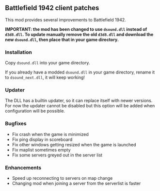 ## Battlefield 1942 client patches
This mod provides several improvements to Battlefield 1942.

**IMPORTANT: the mod has been changed to use `dsound.dll` instead of `d3d8.dll`. To update manually remove the old `d3d8.dll` and download the new `dsound.dll`, then place that in your game directory.**

### Installation
Copy `dsound.dll` into your game directory.

If you already have a modded `dsound.dll` in your game directory, rename it to `dsound_next.dll`, it will keep working!

### Updater
The DLL has a builtin updater, so it can replace itself with newer versions. For now the updater cannot be disabled but this option will be added when configuration will be possible.

### Bugfixes
- Fix crash when the game is minimized
- Fix ping display in scoreboard
- Fix other windows getting resized when the game is launched
- Fix maplist sometimes empty
- Fix some servers greyed out in the server list

### Enhancements
- Speed up reconnecting to servers on map change
- Changing mod when joining a server from the serverlist is faster
